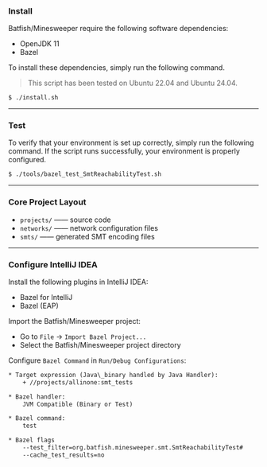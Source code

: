 ### <b>Install</b>

Batfish/Minesweeper require the following software dependencies:

* OpenJDK 11
* Bazel

To install these dependencies, simply run the following command.
> This script has been tested on Ubuntu 22.04 and Ubuntu 24.04.

```bash
$ ./install.sh
```

---

### <b>Test</b>

To verify that your environment is set up correctly, simply run the following command.
If the script runs successfully, your environment is properly configured.

```bash
$ ./tools/bazel_test_SmtReachabilityTest.sh
```

---

### <b>Core Project Layout</b>

* `projects/` —— source code
* `networks/` —— network configuration files
* `smts/` —— generated SMT encoding files

---

### <b>Configure IntelliJ IDEA</b>

Install the following plugins in IntelliJ IDEA:
* Bazel for IntelliJ
* Bazel (EAP)

Import the Batfish/Minesweeper project:
* Go to `File` → `Import Bazel Project...`
* Select the Batfish/Minesweeper project directory

Configure `Bazel Command` in `Run/Debug Configurations`:

```txt
* Target expression (Java\_binary handled by Java Handler):
    + //projects/allinone:smt_tests

* Bazel handler:
    JVM Compatible (Binary or Test)

* Bazel command:
    test

* Bazel flags
    --test_filter=org.batfish.minesweeper.smt.SmtReachabilityTest#
    --cache_test_results=no
```
